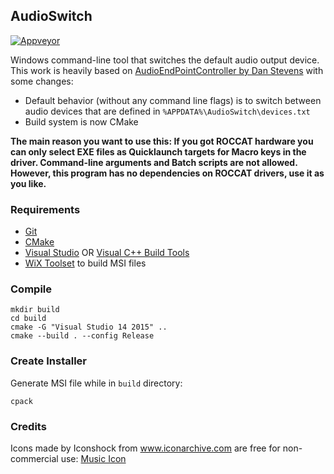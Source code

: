 ## AudioSwitch

[![Appveyor](https://ci.appveyor.com/api/projects/status/github/syxolk/audioswitch?svg=true)](https://ci.appveyor.com/project/syxolk/audioswitch)

Windows command-line tool that switches the default audio output device.
This work is heavily based on [AudioEndPointController by Dan Stevens](https://github.com/DanStevens/AudioEndPointController) with some
changes:
- Default behavior (without any command line flags) is to switch between audio
  devices that are defined in `%APPDATA%\AudioSwitch\devices.txt`
- Build system is now CMake

**The main reason you want to use this: If you got ROCCAT hardware you
can only select EXE files as Quicklaunch targets for Macro keys in the driver.
Command-line arguments and Batch scripts are not allowed. However, this program
has no dependencies on ROCCAT drivers, use it as you like.**

### Requirements
- [Git](https://git-scm.com/downloads)
- [CMake](https://cmake.org/download/)
- [Visual Studio](https://www.visualstudio.com/de-de/products/visual-studio-express-vs)
  OR [Visual C++ Build Tools](http://landinghub.visualstudio.com/visual-cpp-build-tools)
- [WiX Toolset](http://wixtoolset.org/releases/) to build MSI files

### Compile
```
mkdir build
cd build
cmake -G "Visual Studio 14 2015" ..
cmake --build . --config Release
```

### Create Installer
Generate MSI file while in `build` directory:
```
cpack
```

### Credits
Icons made by Iconshock from www.iconarchive.com are free for non-commercial use:
[Music Icon](http://www.iconarchive.com/show/super-vista-general-icons-by-iconshock/music-icon.html)
